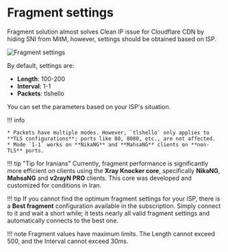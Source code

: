 # Fragment settings

Fragment solution almost solves Clean IP issue for Cloudflare CDN by hiding SNI from MitM, however, settings should be obtained based on ISP.

![Fragment settings](../images/fragment-settings.jpg)

By default, settings are:

- **Length**: 100-200
- **Interval**: 1-1
- **Packets**: tlshello

You can set the parameters based on your ISP's situation.

!!! info

    * Packets have multiple modes. However, `tlshello` only applies to **TLS configurations**; ports like 80, 8080, etc., are not affected.
    * Mode `1-1` works on **NikaNG** and **MahsaNG** clients on **non-TLS** ports.

!!! tip "Tip for Iranians"
    Currently, fragment performance is significantly more efficient on clients using the **Xray Knocker core**, specifically **NikaNG**, **MahsaNG** and **v2rayN PRO** clients. This core was developed and customized for conditions in Iran.

!!! tip
    If you cannot find the optimum fragment settings for your ISP, there is a **Best fragment** configuration available in the subscription. Simply connect to it and wait a short while; it tests nearly all valid fragment settings and automatically connects to the best one.

!!! note
    Fragment values have maximum limits. The Length cannot exceed 500, and the Interval cannot exceed 30ms.
